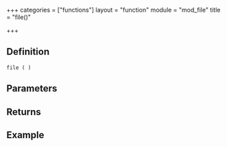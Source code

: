+++
categories = ["functions"]
layout = "function"
module = "mod_file"
title = "file()"

+++

## Definition

    file ( )

## Parameters

## Returns

## Example
